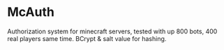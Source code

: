 # McAuth
Authorization system for minecraft servers, tested with up 800 bots, 400 real players same time.
BCrypt & salt value for hashing.
